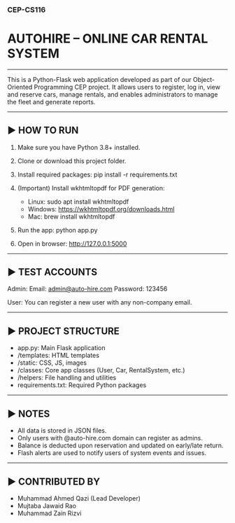 ### CEP-CS116
# AUTOHIRE – ONLINE CAR RENTAL SYSTEM
------------------------------------

This is a Python-Flask web application developed as part of our Object-Oriented Programming CEP project. It allows users to register, log in, view and reserve cars, manage rentals, and enables administrators to manage the fleet and generate reports.

--------------------
▶ HOW TO RUN
--------------------
1. Make sure you have Python 3.8+ installed.
2. Clone or download this project folder.
3. Install required packages:
   pip install -r requirements.txt

4. (Important) Install wkhtmltopdf for PDF generation:
   - Linux: sudo apt install wkhtmltopdf
   - Windows: https://wkhtmltopdf.org/downloads.html
   - Mac: brew install wkhtmltopdf

5. Run the app:
   python app.py

6. Open in browser: http://127.0.0.1:5000

--------------------
▶ TEST ACCOUNTS
--------------------
Admin:
  Email: admin@auto-hire.com
  Password: 123456

User:
  You can register a new user with any non-company email.

--------------------
▶ PROJECT STRUCTURE
--------------------
- app.py: Main Flask application
- /templates: HTML templates
- /static: CSS, JS, images
- /classes: Core app classes (User, Car, RentalSystem, etc.)
- /helpers: File handling and utilities
- requirements.txt: Required Python packages

--------------------
▶ NOTES
--------------------
- All data is stored in JSON files.
- Only users with @auto-hire.com domain can register as admins.
- Balance is deducted upon reservation and updated on early/late return.
- Flash alerts are used to notify users of system events and issues.

--------------------
▶ CONTRIBUTED BY
--------------------
- Muhammad Ahmed Qazi (Lead Developer)
- Mujtaba Jawaid Rao
- Muhammad Zain Rizvi
